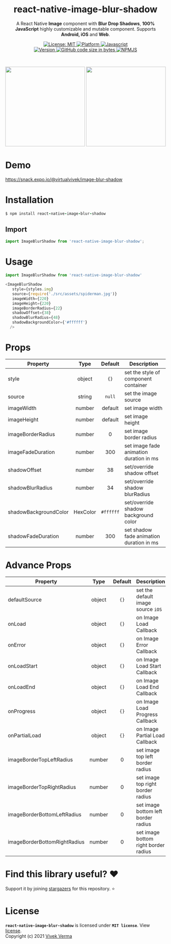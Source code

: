 <h1 align="center">react-native-image-blur-shadow</h1>
<p align="center">A React Native <b>Image</b> component with <b>Blur Drop Shadows</b>, <b>100% JavaScript</b> highly customizable and mutable component. Supports <b>Android, iOS</b> and <b>Web</b>.
</p>

<p align="center">
    
<a href="https://github.com/virtualvivek/react-native-image-blur-shadow/blob/main/LICENSE">
    <img src="https://img.shields.io/badge/License-MIT-darklime.svg?style=flat-square&color=blue"
        alt="License: MIT" />
</a>

<a href="https://www.npmjs.com/package/react-native-image-blur-shadow">
    <img src="https://img.shields.io/badge/platform-Android | iOS | Web-green.svg?style=flat-square&color=8a1db3&logo=PyTorchLightning"
        alt="Platform" />
</a>

<a href="https://github.com/virtualvivek/react-native-image-blur-shadow/tree/main/src">
    <img src="https://img.shields.io/badge/100%25-Javascript-green.svg?style=flat-square&logo=javascript&color=e3e017"
        alt="Javascript" />
</a>
    
<br/>
  
<a href="https://github.com/virtualvivek/react-native-image-blur-shadow/releases/latest">
    <img src="https://img.shields.io/github/package-json/v/virtualvivek/react-native-image-blur-shadow?color=%2331b57e&style=flat-square"
        alt="Version" />
</a>
    
<a href="https://github.com/virtualvivek/react-native-image-blur-shadow/blob/main/src/index.js">
    <img alt="GitHub code size in bytes" src="https://img.shields.io/github/languages/code-size/virtualvivek/react-native-image-blur-shadow?color=4fba32&style=flat-square">
</a>

<a href="https://www.npmjs.com/package/react-native-image-blur-shadow">
    <img src="https://img.shields.io/badge/npm-package-green.svg?style=flat-square&logo=npm&color=f55a42"
        alt="NPMJS" />
</a>

</p>
​
<p align="center">
    <img src="https://github.com/virtualvivek/react-native-image-blur-shadow/blob/main/app/markdown/md_preview_one.jpg" width="250" />
    <img src="https://github.com/virtualvivek/react-native-image-blur-shadow/blob/main/app/markdown/md_preview_two.jpg" width="250" />
</p>

# Demo
<a href="https://snack.expo.io/@virtualvivek/image-blur-shadow" target="_blank">https://snack.expo.io/@virtualvivek/image-blur-shadow</a>

# Installation

```ruby
$ npm install react-native-image-blur-shadow
```
## Import

```jsx
import ImageBlurShadow from 'react-native-image-blur-shadow';
```

# Usage

```js
import ImageBlurShadow from 'react-native-image-blur-shadow'

<ImageBlurShadow
   style={styles.img}
   source={require('./src/assets/spiderman.jpg')}
   imageWidth={220}
   imageHeight={220}
   imageBorderRadius={22}
   shadowOffset={38}
   shadowBlurRadius={48}
   shadowBackgroundColor={'#ffffff'}
  />
```

# Props

| Property             |  Type   | Default | Description                                  |
| -------------------- | :-----: | :-----: | -------------------------------------------- |
| style                | object  |  `{}`   | set the style of component container         |
| source               | string  |  `null` | set the image source                         |
| imageWidth           | number  |  default| set image width                              |
| imageHeight          | number  |  default| set image height                             |
| imageBorderRadius    | number  |  0      | set image border radius                      |
| imageFadeDuration    | number  |  300    | set image fade animation duration in ms      |
| shadowOffset         | number  |  38     | set/override shadow offset                   |
| shadowBlurRadius     | number  |  34     | set/override shadow blurRadius               |
| shadowBackgroundColor| HexColor|`#ffffff`| set/override shadow background color         |
| shadowFadeDuration   | number  |  300    | set shadow fade animation duration in ms     |

# Advance Props

| Property                    |  Type   | Default | Description                                  |
| --------------------------- | :-----: | :-----: | -------------------------------------------- |
| defaultSource               | object  |  `{}`   | set the default image source `iOS`           |
| onLoad                      | object  |  `{}`   | on Image Load Callback                       |
| onError                     | object  |  `{}`   | on Image Error Callback                      |
| onLoadStart                 | object  |  `{}`   | on Image Load Start Callback                 |
| onLoadEnd                   | object  |  `{}`   | on Image Load End Callback                   |
| onProgress                  | object  |  `{}`   | on Image Load Progress Callback              |
| onPartialLoad               | object  |  `{}`   | on Image Partial Load Callback               |
| imageBorderTopLeftRadius    | number  |   0     | set image top left border radius             |
| imageBorderTopRightRadius   | number  |   0     | set image top right border radius            |
| imageBorderBottomLeftRadius | number  |   0     | set image bottom left border radius          |
| imageBorderBottomRightRadius| number  |   0     | set image bottom right border radius         |


# Find this library useful? :heart:
Support it by joining [stargazers](https://github.com/virtualvivek/react-native-image-blur-shadow/stargazers) for this repository. :star:

# License

**`react-native-image-blur-shadow`** is licensed under **`MIT license`**. View [license](https://github.com/virtualvivek/react-native-image-blur-shadow/blob/main/LICENSE). <br>
Copyright (c) 2021 [Vivek Verma](https://github.com/virtualvivek)
